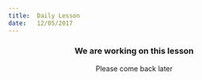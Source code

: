 ```yaml
---
title:  Daily Lesson
date:   12/05/2017
---
```


### <center>We are working on this lesson</center>
<center>Please come back later</center>